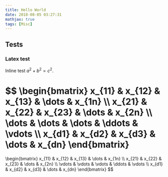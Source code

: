 ```yaml
---
title: Hello World
date: 2018-08-05 03:27:31
mathjax: true
tags: [Misc]
---
```


## Tests

<!-- more -->



### Latex test
Inline test $a^2 + b^2 = c^2$. 

$$
\\begin{bmatrix}
    x\_{11}       & x\_{12} & x\_{13} & \\dots  & x\_{1n} \\\\
    x\_{21}       & x\_{22} & x\_{23} & \\dots  & x\_{2n} \\\\
    \\dots        & \\dots  & \\dots  & \\ddots & \\vdots \\\\
    x\_{d1}       & x\_{d2} & x\_{d3} & \\dots  & x\_{dn}
\\end{bmatrix}
=
\\begin{bmatrix}
    x\_{11} & x\_{12} & x\_{13} & \dots  & x\_{1n} \\\\
    x\_{21} & x\_{22} & x\_{23} & \dots  & x\_{2n} \\\\
    \vdots & \vdots & \vdots & \ddots & \vdots \\\\
    x\_{d1} & x\_{d2} & x\_{d3} & \dots  & x\_{dn}
\\end{bmatrix}
$$
